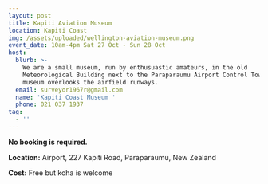 ```yaml
---
layout: post
title: Kapiti Aviation Museum
location: Kapiti Coast
img: /assets/uploaded/wellington-aviation-museum.png
event_date: 10am-4pm Sat 27 Oct - Sun 28 Oct
host:
  blurb: >-
    We are a small museum, run by enthusuastic amateurs, in the old
    Meteorological Building next to the Paraparaumu Airport Control Tower. The
    museum overlooks the airfield runways.
  email: surveyor1967r@gmail.com
  name: 'Kapiti Coast Museum '
  phone: 021 037 1937
tag:
  - ''
---
```



**No booking is required.** 

**Location:** Airport, 227 Kapiti Road, Paraparaumu, New Zealand

**Cost:** Free but koha is welcome
